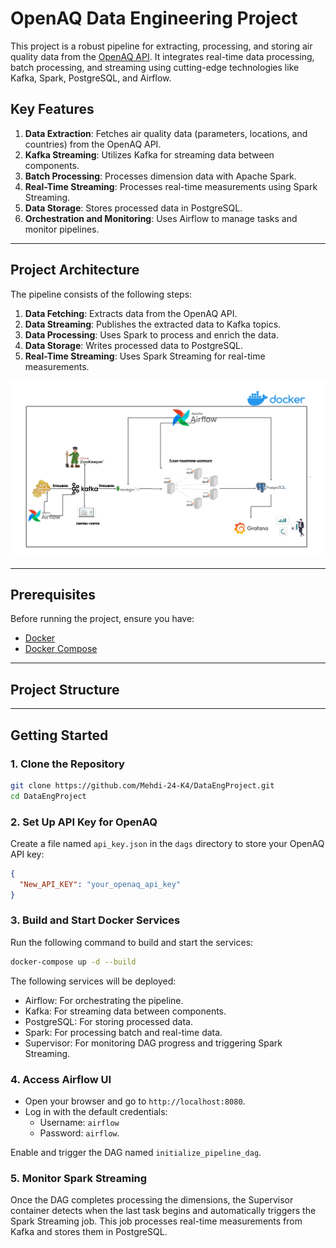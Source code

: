 # OpenAQ Data Engineering Project

This project is a robust pipeline for extracting, processing, and storing air quality data from the [OpenAQ API](https://docs.openaq.org/). It integrates real-time data processing, batch processing, and streaming using cutting-edge technologies like Kafka, Spark, PostgreSQL, and Airflow.

## Key Features
1. **Data Extraction**: Fetches air quality data (parameters, locations, and countries) from the OpenAQ API.
2. **Kafka Streaming**: Utilizes Kafka for streaming data between components.
3. **Batch Processing**: Processes dimension data with Apache Spark.
4. **Real-Time Streaming**: Processes real-time measurements using Spark Streaming.
5. **Data Storage**: Stores processed data in PostgreSQL.
6. **Orchestration and Monitoring**: Uses Airflow to manage tasks and monitor pipelines.

---

## Project Architecture

The pipeline consists of the following steps:
1. **Data Fetching**: Extracts data from the OpenAQ API.
2. **Data Streaming**: Publishes the extracted data to Kafka topics.
3. **Data Processing**: Uses Spark to process and enrich the data.
4. **Data Storage**: Writes processed data to PostgreSQL.
5. **Real-Time Streaming**: Uses Spark Streaming for real-time measurements.

![Project Architecture](img/Project_architecture.jpeg)

---

## Prerequisites

Before running the project, ensure you have:
- [Docker](https://www.docker.com/)
- [Docker Compose](https://docs.docker.com/compose/)

---

## Project Structure

---

## Getting Started

### 1. Clone the Repository

```bash
git clone https://github.com/Mehdi-24-K4/DataEngProject.git
cd DataEngProject
```

### 2. Set Up API Key for OpenAQ
Create a file named ```api_key.json``` in the ```dags``` directory to store your OpenAQ API key:
```json
{
  "New_API_KEY": "your_openaq_api_key"
}
```

### 3. Build and Start Docker Services
Run the following command to build and start the services:
```bash
docker-compose up -d --build
```
The following services will be deployed:
- Airflow: For orchestrating the pipeline.
- Kafka: For streaming data between components.
- PostgreSQL: For storing processed data.
- Spark: For processing batch and real-time data.
- Supervisor: For monitoring DAG progress and triggering Spark Streaming.

### 4. Access Airflow UI
- Open your browser and go to ```http://localhost:8080```.
- Log in with the default credentials:
  - Username: ```airflow```
  - Password: ```airflow```.
  
Enable and trigger the DAG named ```initialize_pipeline_dag```.

### 5. Monitor Spark Streaming
Once the DAG completes processing the dimensions, the Supervisor container detects when the last task begins and automatically triggers the Spark Streaming job. This job processes real-time measurements from Kafka and stores them in PostgreSQL.
<!-- 
## Technologies Utilisées

- **Apache Kafka** : Broker de messages distribué pour la gestion des flux de données.
- **Zookeeper** : Service de coordination pour Kafka.
- **MongoDB** : Base de données NoSQL utilisée comme stockage temporaire des données non transformées.
- **Apache Spark** : Framework de traitement de données en cluster utilisé pour les étapes de transformation et d'agrégation des données. Spark permet d'accélérer le traitement en distribuant les calculs sur plusieurs partitions.
- **PostgreSQL** : Base de données relationnelle pour le stockage final des données sous un schéma en étoile, facilitant les requêtes analytiques.
- **Airflow** : Orchestrateur de workflows pour la gestion des différentes tâches ETL.
- **Docker et Docker Compose** : Pour la conteneurisation et l'isolation des services, facilitant le déploiement et la gestion des dépendances.
- **Grafana** : Pour la visualisation des données collectées, sous forme de tableaux de bord dynamiques.

## Schéma en Étoile

Le schéma en étoile est conçu pour faciliter les analyses OLAP (Online Analytical Processing). Il est composé de :

- **Tables de dimension** :
  - `dimension_location` : stocke les informations de localisation (latitude, longitude).
  - `dimension_parameter` : stocke les paramètres surveillés (comme PM2.5, NO2, etc.).
  - `dimension_time` : stocke les informations temporelles (timestamp).
  
- **Table de faits** :
  - `air_quality_measurements` : contient les mesures de la qualité de l'air, avec des clés étrangères vers les dimensions `location`, `parameter`, et `time`.

## Prérequis

- [Docker](https://www.docker.com/) et [Docker Compose](https://docs.docker.com/compose/)
- Python 3.x
- Accès à l'API OpenAQ (une clé API peut être requise selon les conditions d'accès)

## Installation

1. **Clonez le dépôt** :
    ```bash
    git clone https://github.com/username/repository.git
    cd repository
    ```

2. **Démarrez les conteneurs Docker** :
    Utilisez Docker Compose pour démarrer tous les services nécessaires (Kafka, Zookeeper, MongoDB, PostgreSQL, Airflow, Spark, etc.) :
    ```bash
    docker-compose up --build
    ```

3. **Accédez à l'interface Airflow** :
    Une fois les conteneurs démarrés, Airflow sera disponible à l'adresse [http://localhost:8084](http://localhost:8084). Vous pouvez y gérer et surveiller l'exécution du pipeline.

## Utilisation

### 1. Extraction des données
Le pipeline ETL est orchestré avec Apache Airflow. Le DAG `air_quality_pipeline` est configuré pour s'exécuter toutes les 10 minutes, ce qui signifie qu'il collectera automatiquement de nouvelles données depuis l'API OpenAQ, les enverra à Kafka, puis les transformera et les chargera dans PostgreSQL.

### 2. Orchestration des tâches
Le pipeline est composé de trois tâches principales :
- **Extraction** : `produce_air_quality_data` — Cette tâche interagit avec l'API OpenAQ pour extraire les données et les envoyer à Kafka.
- **Consommation** : `consume_and_store_data` — Les données extraites sont consommées par Kafka et stockées dans MongoDB.
- **Transformation et Chargement** : `transform_store_postgreSQL` — À l'aide de Spark, les données sont nettoyées, les tables de dimensions et de faits sont créées, et les données sont chargées dans PostgreSQL.

Vous pouvez surveiller et gérer ces tâches via l'interface Airflow.

### 3. Visualisation des données
Une fois les données chargées dans PostgreSQL, vous pouvez les visualiser et les analyser avec Grafana. Un tableau de bord Grafana peut être configuré pour suivre les tendances des mesures de qualité de l'air au fil du temps.

## Configuration du DAG dans Airflow

Le DAG `air_quality_pipeline` se trouve dans le fichier `dags/air_quality_pipeline.py`. Il est configuré pour s'exécuter toutes les 10 minutes et suit cette séquence :

1. Extraction des données depuis OpenAQ avec la tâche `produce_air_quality_data`.
2. Consommation des données Kafka avec `consume_and_store_data` et stockage temporaire dans MongoDB.
3. Transformation des données et chargement dans PostgreSQL avec `transform_store_postgreSQL`.

## Optimisation avec Apache Spark

Le traitement des données dans ce pipeline est optimisé grâce à Apache Spark :
- Spark permet de gérer efficacement des volumes importants de données en distribuant les calculs sur plusieurs partitions.
- Les données sont d'abord transformées dans des tables de dimensions et de faits. Les dimensions `location`, `parameter`, et `time` sont dédupliquées et attribuées des ID uniques.
- Le pipeline utilise Spark SQL pour appliquer les transformations complexes et les jointures nécessaires.
- La coalescence des partitions dans Spark permet de réduire le nombre de partitions avant le chargement dans PostgreSQL, optimisant ainsi l'insertion des données.

## Surveillance et Debugging

- **Airflow** : Airflow permet de suivre le statut des tâches en temps réel et de voir les logs détaillés en cas d'erreurs.
- **Logs Spark** : Les logs des tâches Spark peuvent être consultés via les journaux Airflow ou directement dans le conteneur Spark.
- **Base de données PostgreSQL** : Vous pouvez accéder à la base PostgreSQL pour vérifier que les données ont bien été chargées.

## Conclusion

Ce projet met en place un pipeline ETL robuste et scalable pour collecter, transformer et analyser les données de la qualité de l'air. Grâce à des outils comme Kafka, Spark, et PostgreSQL, il est capable de gérer efficacement des volumes importants de données tout en offrant des possibilités d'analyse via un schéma en étoile.

---

## Auteur

*Ouazzani Jamil Mehdi* - [Votre profil GitHub](https://github.com/Mehdi-24-K4) -->